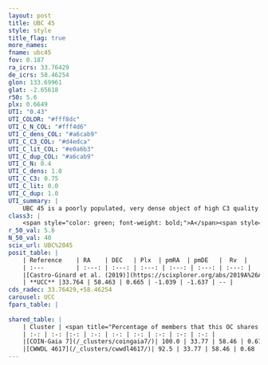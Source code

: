 ```yaml
---
layout: post
title: UBC 45
style: style
title_flag: true
more_names: 
fname: ubc45
fov: 0.187
ra_icrs: 33.76429
de_icrs: 58.46254
glon: 133.69961
glat: -2.65618
r50: 5.6
plx: 0.6649
UTI: "0.43"
UTI_COLOR: "#fff8dc"
UTI_C_N_COL: "#fff4d6"
UTI_C_dens_COL: "#a6cab9"
UTI_C_C3_COL: "#d4edca"
UTI_C_lit_COL: "#e0a6b3"
UTI_C_dup_COL: "#a6cab9"
UTI_C_N: 0.4
UTI_C_dens: 1.0
UTI_C_C3: 0.75
UTI_C_lit: 0.0
UTI_C_dup: 1.0
UTI_summary: |
    UBC 45 is a poorly populated, very dense object of high C3 quality. It is rarely studied in the literature, with no articles listed in the last 6 years. This object shares a large percentage of members with 2 later reported entries.
class3: |
    <span style="color: green; font-weight: bold;">A</span><span style="color: #FFC300; font-weight: bold;">B</span>
r_50_val: 5.6
N_50_val: 40
scix_url: UBC%2045
posit_table: |
    | Reference    | RA    | DEC   | Plx  | pmRA  | pmDE   |  Rv  |
    | :---         | :---: | :---: | :---: | :---: | :---: | :---: |
    |[Castro-Ginard et al. (2019)](https://scixplorer.org/abs/2019A%26A...627A..35C) | 33.745 | 58.447 | 0.631 | -1.025 | -1.53 | -- |
    | **UCC** |33.764 | 58.463 | 0.665 | -1.039 | -1.637 | -- | 
cds_radec: 33.76429,+58.46254
carousel: UCC
fpars_table: |
    
shared_table: |
    | Cluster | <span title="Percentage of members that this OC shares with the ones listed">%</span>   | RA   | DEC   | Plx   | pmRA  | pmDE  | Rv | UTI |
    | :-: | :-: |:-: | :-: | :-: | :-: | :-: | :-: | :-: |
    |[COIN-Gaia 7](/_clusters/coingaia7/)| 100.0 | 33.77 | 58.46 | 0.67 | -1.05 | -1.66 | -- |0.43 |
    |[CWWDL 4617](/_clusters/cwwdl4617/)| 92.5 | 33.77 | 58.46 | 0.68 | -1.05 | -1.67 | -- |0.0 |
---
```

